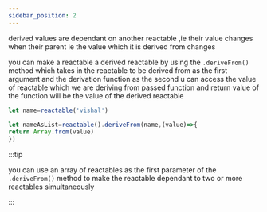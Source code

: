 ```yaml
---
sidebar_position: 2
---
```


derived values are dependant on another reactable ,ie their value changes when their parent ie the value which it is derived from changes

you can make a reactable a derived reactable by using the `.deriveFrom()` method which takes in the reactable to be derived from as the first argument and the derivation function as the second u can access the value of reactable which we are deriving from passed function
and return value of the function will be the value of the derived reactable

```js
let name=reactable('vishal')

let nameAsList=reactable().deriveFrom(name,(value)=>{
return Array.from(value)
})

```

:::tip

you can use an array of reactables as the first parameter  of the `.deriveFrom()` method to make the reactable dependant to two or more reactables simultaneously

:::